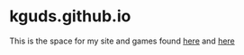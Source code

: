 # kguds.github.io
This is the space for my site and games found [here](https://kguds.github.io/) and [here](https://kguds.github.io/game)
